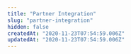 ```yaml
---
title: "Partner Integration"
slug: "partner-integration"
hidden: false
createdAt: "2020-11-23T07:54:59.006Z"
updatedAt: "2020-11-23T07:54:59.006Z"
---
```

